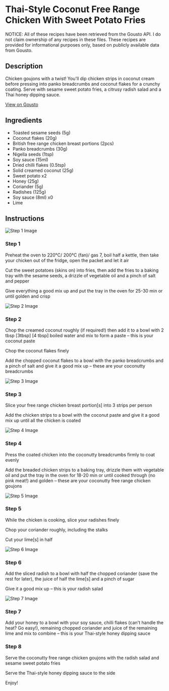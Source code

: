 # Thai-Style Coconut Free Range Chicken With Sweet Potato Fries

NOTICE: All of these recipes have been retrieved from the Gousto API. I do not claim ownership of any recipes in these files. These recipes are provided for informational purposes only, based on publicly available data from Gousto.

## Description

Chicken goujons with a twist! You'll dip chicken strips in coconut cream before pressing into panko breadcrumbs and coconut flakes for a crunchy coating. Serve with sesame sweet potato fries, a citrusy radish salad and a Thai honey dipping sauce.

[View on Gousto](https://www.gousto.co.uk/recipes/cookbook/thai-style-coconut-free-range-chicken-with-sweet-potato-fries)

## Ingredients

- Toasted sesame seeds (5g)
- Coconut flakes (20g)
- British free range chicken breast portions (2pcs)
- Panko breadcrumbs (30g)
- Nigella seeds (1tsp)
- Soy sauce (15ml)
- Dried chilli flakes (0.5tsp)
- Solid creamed coconut (25g)
- Sweet potato x2
- Honey (25g)
- Coriander (5g)
- Radishes (125g)
- Soy sauce (8ml) x0
- Lime

## Instructions

![Step 1 Image](https://production-media.gousto.co.uk/cms/recipe-step-image/Step-1-copy-2-1716568623129-x200.jpg)

### Step 1

Preheat the oven to 220°C/ 200°C (fan)/ gas 7, boil half a kettle, then take your chicken out of the fridge, open the packet and let it air

Cut the sweet potatoes (skins on) into fries, then add the fries to a baking tray with the sesame seeds, a drizzle of vegetable oil and a pinch of salt and pepper

Give everything a good mix up and put the tray in the oven for 25-30 min or until golden and crisp

![Step 2 Image](https://production-media.gousto.co.uk/cms/recipe-step-image/step-2-copy-2-1716568632517-x200.jpg)

### Step 2

Chop the creamed coconut roughly (if required!) then add it to a bowl with 2 tbsp <span class="text-purple">[3tbsp]<span class="text-danger"> </span>[4 tbsp] </span>boiled water and mix to form a paste – this is your coconut paste

Chop the coconut flakes finely

Add the chopped coconut flakes to a bowl with the panko breadcrumbs and a pinch of salt and give it a good mix up – these are your coconutty breadcrumbs

![Step 3 Image](https://production-media.gousto.co.uk/cms/recipe-step-image/step-3-copy-2-1716568707470-x200.jpg)

### Step 3

Slice your free range chicken breast portion[s] into 3<span class="text-danger"> </span>strips per person

Add the chicken strips to a bowl with the coconut paste and give it a good mix up until all the chicken is coated

![Step 4 Image](https://production-media.gousto.co.uk/cms/recipe-step-image/step-4-copy-2-1716568720553-x200.jpg)

### Step 4

Press the coated chicken into the coconutty breadcrumbs firmly to coat evenly

Add the breaded chicken strips to a baking tray, drizzle them with vegetable oil and put the tray in the oven for 18-20 min or until cooked through (no pink meat!) and golden – these are your coconutty free range chicken goujons

![Step 5 Image](https://production-media.gousto.co.uk/cms/recipe-step-image/step-5-copy-2-1716568777053-x200.jpg)

### Step 5

While the chicken is cooking, slice your radishes finely

Chop your coriander roughly, including the stalks

Cut your lime[s] in half

![Step 6 Image](https://production-media.gousto.co.uk/cms/recipe-step-image/step-6-copy-2-1716568809003-x200.jpg)

### Step 6

Add the sliced radish to a bowl with half the chopped coriander (save the rest for later), the juice of half<span class="text-danger"> </span>the lime[s] and a pinch of sugar

Give it a good mix up – this is your radish salad

![Step 7 Image](https://production-media.gousto.co.uk/cms/recipe-step-image/step-7-copy-2-1716568850315-x200.jpg)

### Step 7

Add your honey to a bowl with your soy sauce, chilli flakes (can't handle the heat? Go easy!), remaining chopped coriander and juice of the remaining lime and mix to combine – this is your Thai-style honey dipping sauce

### Step 8

Serve the coconutty free range chicken goujons with the radish salad and sesame sweet potato fries

Serve the Thai-style honey dipping sauce to the side

Enjoy!

